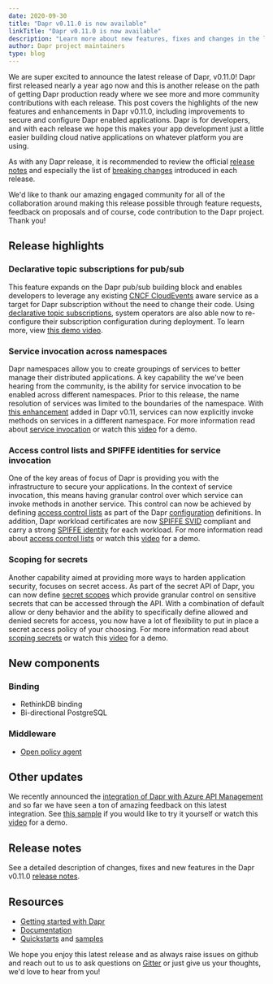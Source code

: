 ```yaml
---
date: 2020-09-30
title: "Dapr v0.11.0 is now available"
linkTitle: "Dapr v0.11.0 is now available"
description: "Learn more about new features, fixes and changes in the latest Dapr release"
author: Dapr project maintainers
type: blog
---
```


We are super excited to announce the latest release of Dapr, v0.11.0! Dapr first released nearly a year ago now and this is another release on the path of getting Dapr production ready where we see more and more community contributions with each release. This post covers the highlights of the new features and enhancements in Dapr v0.11.0, including improvements to secure and configure Dapr enabled applications. Dapr is for developers, and with each release we hope this makes your app development just a little easier building cloud native applications on whatever platform you are using. 

As with any Dapr release, it is recommended to review the official [release notes](https://github.com/dapr/dapr/releases/tag/v0.11.0) and especially the list of [breaking changes](https://github.com/dapr/dapr/releases/tag/v0.11.0#breaking-changes) introduced in each release.

We'd like to thank our amazing engaged community for all of the collaboration around making this release possible through feature requests, feedback on proposals and of course, code contribution to the Dapr project. Thank you!

## Release highlights

### Declarative topic subscriptions for pub/sub

This feature expands on the Dapr pub/sub building block and enables developers to leverage any existing [CNCF CloudEvents](https://cloudevents.io/) aware service as a target for Dapr subscription without the need to change their code. Using [declarative topic subscriptions](https://github.com/dapr/docs/blob/master/howto/consume-topic/README.md#declarative-subscriptions), system operators are also able now to re-configure their subscription configuration during deployment. To learn more, view [this demo video](https://www.youtube.com/watch?v=LYYV_jouEuA&t=105).

### Service invocation across namespaces

Dapr namespaces allow you to create groupings of services to better manage their distributed applications. A key capability the we've been hearing from the community, is the ability for service invocation to be enabled across different namespaces. Prior to this release, the name resolution of services was limited to the boundaries of the namespace. With [this enhancement](https://github.com/dapr/docs/tree/master/concepts/service-invocation#namespaces-scoping) added in Dapr v0.11, services can now explicitly invoke methods on services in a different namespace. For more information read about [service invocation](https://github.com/dapr/docs/tree/master/concepts/service-invocation) or watch this [video](https://www.youtube.com/watch?v=LYYV_jouEuA&feature=youtu.be&t=495) for a demo.

### Access control lists and SPIFFE identities for service invocation

One of the key areas of focus of Dapr is providing you with the infrastructure to secure your applications. In the context of service invocation, this means having granular control over which service can invoke methods in another service. This control can now be achieved by defining [access control lists](https://github.com/dapr/docs/tree/master/concepts/service-invocation#service-access-security) as part of the Dapr [configuration](https://github.com/dapr/docs/blob/master/concepts/configuration/README.md) definitions. In addition, Dapr workload certificates are now [SPIFFE SVID](https://spiffe.io/docs/latest/spiffe/concepts/#spiffe-verifiable-identity-document-svid) compliant and carry a strong [SPIFFE identity](https://spiffe.io/docs/latest/spiffe/concepts/#spiffe-id) for each workload. For more information read about [access control lists](https://github.com/dapr/docs/tree/master/howto/allowlists-serviceinvocation/README.md) or watch this [video](https://www.youtube.com/watch?v=j99RN_nxExA&t=1110) for a demo.

### Scoping for secrets

Another capability aimed at providing more ways to harden application security, focuses on secret access. As part of the secret API of Dapr, you can now define [secret scopes](https://github.com/dapr/docs/blob/master/howto/secrets-scopes/README.md) which provide granular control on sensitive secrets that can be accessed through the API. With a combination of default allow or deny behavior and the ability to specifically define allowed and denied secrets for access, you now have a lot of flexibility to put in place a secret access policy of your choosing. For more information read about [scoping secrets](https://github.com/dapr/docs/tree/master/howto/secrets-scopes) or watch this [video](https://www.youtube.com/watch?v=j99RN_nxExA&t=2271) for a demo.

## New components

### Binding

- RethinkDB binding
- Bi-directional PostgreSQL

### Middleware

- [Open policy agent](https://github.com/dapr/docs/blob/master/howto/policies-with-opa/README.md)

## Other updates

We recently announced the [integration of Dapr with Azure API Management](https://cloudblogs.microsoft.com/opensource/2020/09/22/announcing-dapr-integration-azure-api-management-service-apim/) and so far we have seen a ton of amazing feedback on this latest integration. See [this sample](https://github.com/dapr/samples/tree/master/dapr-apim-integration) if you would like to try it yourself or watch this [video](https://www.youtube.com/watch?v=j99RN_nxExA&t=146) for a demo.

## Release notes

See a detailed description of changes, fixes and new features in the Dapr v0.11.0 [release notes](https://github.com/dapr/dapr/releases/tag/v0.11.0).

## Resources

- [Getting started with Dapr](https://github.com/dapr/docs/blob/master/getting-started/README.md)
- [Documentation](https://github.com/dapr/docs)
- [Quickstarts](https://github.com/dapr/quickstarts) and [samples](https://github.com/dapr/samples)


 We hope you enjoy this latest release and as always raise issues on github and reach out to us to ask questions on [Gitter](https://gitter.im/Dapr/) or just give us your thoughts, we'd love to hear from you!
